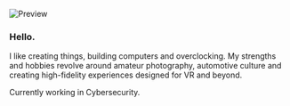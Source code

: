 ![Preview](https://daginatsuko.com/cdn/_external/github/banner.png/*)
### Hello.

I like creating things, building computers and overclocking. My strengths and hobbies revolve around amateur photography, automotive culture and creating high-fidelity experiences designed for VR and beyond.

Currently working in Cybersecurity.


<!--
**DAGINATSUKO/daginatsuko** is a ✨ _special_ ✨ repository because its `README.md` (this file) appears on your GitHub profile.

Here are some ideas to get you started:

- 🔭 I’m currently working on ...
- 🌱 I’m currently learning ...
- 👯 I’m looking to collaborate on ...
- 🤔 I’m looking for help with ...
- 💬 Ask me about ...
- 📫 How to reach me: ...
- 😄 Pronouns: ...
- ⚡ Fun fact: ...
-->
